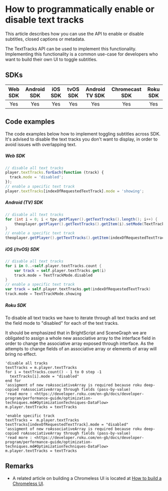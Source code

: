 # How to programmatically enable or disable text tracks

This article describes how you can use the API to enable or disable subtitles, closed captions or metadata.

The TextTracks API can be used to implement this functionality.
Implementing this functionality is a common use-case for developers who want to build their own UI to toggle subtitles.

## SDKs

| Web SDK | Android SDK | iOS SDK | tvOS SDK | Android TV SDK | Chromecast SDK | Roku SDK |
| :-----: | :---------: | :-----: | :------: | :------------: | :------------: | :------: |
|   Yes   |     Yes     |   Yes   |   Yes    |      Yes       |      Yes       |   Yes    |

## Code examples

The code examples below how to implement toggling subtitles across SDK. It's advised to disable the text tracks you don't want to display, in order to avoid issues with overlapping text.

##### Web SDK

```js
// disable all text tracks
player.textTracks.forEach(function (track) {
  track.mode = 'disabled';
});
// enable a specific text track
player.textTracks[indexOfRequestedTextTrack].mode = 'showing';
```

##### Android (TV) SDK

```java
// disable all text tracks
for (int i = 0; i < tpv.getPlayer().getTextTracks().length(); i++) {
    theoplayer.getPlayer().getTextTracks().getItem(i).setMode(TextTrackMode.DISABLED);
}
// enable a specific text track
theoplayer.getPlayer().getTextTracks().getItem(indexOfRequestedTextTrack).setMode(TextTrackMode.SHOWING);
```

##### iOS (/tvOS) SDK

```swift
// disable all text tracks
for i in 0..<self.player.textTracks.count {
    var track = self.player.textTracks.get(i)
    track.mode = TextTrackMode.disabled
}
// enable a specific text track
var track = self.player.textTracks.get(indexOfRequestedTextTrack)
track.mode = TextTrackMode.showing
```

##### Roku SDK

To disable all text tracks we have to iterate through all text tracks and set the field mode to "disabled" for each of the text tracks.

It should be emphasized that in BrightScript and SceneGraph we are obligated to assign a whole new associative array to the interface field in order to change the associative array exposed through interface. As the attempts to change fields of an associative array or elements of array will bring no effect.

```brightscript
'disable all tracks
textTracks = m.player.textTracks
for i = textTracks.count() - 1 to 0 step -1
  textTracks[i].mode = "disabled"
end for
'assigment of new roAssociativeArray is required because roku deep-copied roAssociativeArray through fields (pass-by-value)
'read more : <https://developer.roku.com/en-gb/docs/developer-program/performance-guide/optimization-techniques.md#OptimizationTechniques-DataFlow>
m.player.textTracks = textTracks

'enable specific track
textTracks =  m.player.textTracks
textTracks[indexOfRequestedTextTrack].mode = "disabled"
'assigment of new roAssociativeArray is required because roku deep-copied roAssociativeArray through fields (pass-by-value)
'read more : <https://developer.roku.com/en-gb/docs/developer-program/performance-guide/optimization-techniques.md#OptimizationTechniques-DataFlow>
m.player.textTracks = textTracks
```

## Remarks

- A related article on building a Chromeless UI is located at [How to build a Chromeless UI](../../how-to-guides/11-ui/06-how-to-build-chromeless-ui.mdx).
